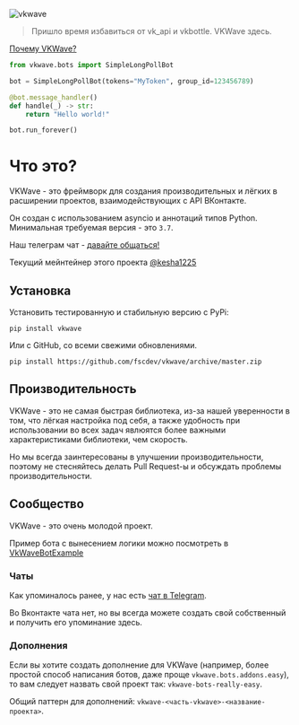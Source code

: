 ![vkwave](https://user-images.githubusercontent.com/28061158/75329873-7f738200-5891-11ea-9565-fd117ea4fc9e.jpg)

> Пришло время избавиться от vk_api и vkbottle. VKWave здесь.

[Почему VKWave?](./why_vkwave.md)

```python
from vkwave.bots import SimpleLongPollBot

bot = SimpleLongPollBot(tokens="MyToken", group_id=123456789)

@bot.message_handler()
def handle(_) -> str:
    return "Hello world!"

bot.run_forever()

```

# Что это?

VKWave - это фреймворк для создания производительных и лёгких в расширении проектов, взаимодействующих с API ВКонтакте.

Он создан с использованием asyncio и аннотаций типов Python. Минимальная требуемая версия - это `3.7`.

Наш телеграм чат - [давайте общаться!](https://t.me/vkwave)

Текущий мейнтейнер этого проекта [@kesha1225](https://github.com/kesha1225)

## Установка

Установить тестированную и стабильную версию с PyPi:

```
pip install vkwave
```

Или с GitHub, со всеми свежими обновлениями.
```
pip install https://github.com/fscdev/vkwave/archive/master.zip
```


## Производительность

VKWave - это не самая быстрая библиотека, из-за нашей уверенности в том, что лёгкая настройка под себя, а также удобность при использовании во всех задач явлюятся более важными характеристиками библиотеки, чем скорость.

Но мы всегда заинтересованы в улучшении производительности, поэтому не стесняйтесь делать Pull Request-ы и обсуждать проблемы производительности.

## Сообщество

VKWave - это очень молодой проект.

Пример бота с вынесением логики можно посмотреть в [VkWaveBotExample](https://github.com/kesha1225/VkWaveBotExample)

### Чаты

Как упоминалось ранее, у нас есть [чат в Telegram](https://t.me/vkwave).

Во Вконтакте чата нет, но вы всегда можете создать свой собственный и получить его упоминание здесь.

### Дополнения

Если вы хотите создать дополнение для VKWave (например, более простой способ написания ботов, даже проще `vkwave.bots.addons.easy`), то вам следует назвать свой проект так: `vkwave-bots-really-easy`.

Общий паттерн для дополнений: `vkwave-<часть-vkwave>-<название-проекта>`.

